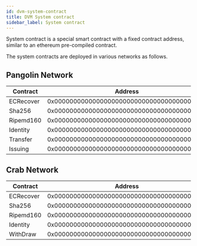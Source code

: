 ```yaml
---
id: dvm-system-contract
title: DVM System contract
sidebar_label: System contract
---
```


System contract is a special smart contract with a fixed contract address, similar to an ethereum pre-compiled contract.

The system contracts are deployed in various networks as follows.


## Pangolin Network

| Contract      | Address   |
| ------------- | ----------|
| ECRecover     | 0x0000000000000000000000000000000000000001 |
| Sha256        | 0x0000000000000000000000000000000000000002 |
| Ripemd160     | 0x0000000000000000000000000000000000000003 |
| Identity      | 0x0000000000000000000000000000000000000004 |
| Transfer      | 0x0000000000000000000000000000000000000015 |
| Issuing       | 0x0000000000000000000000000000000000000017 |

## Crab Network

| Contract      | Address   |
| ------------- | ----------|
| ECRecover     | 0x0000000000000000000000000000000000000001 |
| Sha256        | 0x0000000000000000000000000000000000000002 |
| Ripemd160     | 0x0000000000000000000000000000000000000003 |
| Identity      | 0x0000000000000000000000000000000000000004 |
| WithDraw      | 0x0000000000000000000000000000000000000015 |
